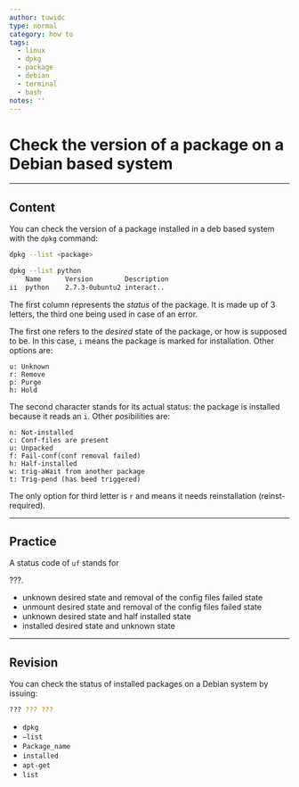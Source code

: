 ```yaml
---
author: tuwidc
type: normal
category: how to
tags:
  - linux
  - dpkg
  - package
  - debian
  - terminal
  - bash
notes: ''
---
```


# Check the version of a package on a Debian based system


---

## Content

You can check the version of a package installed in a deb based system with the `dpkg` command:

```bash
dpkg --list <package>
```

```bash
dpkg --list python
    Name      Version        Description
ii  python    2.7.3-0ubuntu2 interact..
```

The first column represents the *status* of the package. It is made up of 3 letters, the third one being used in case of an error.

The first one refers to the *desired* state of the package, or how is supposed to be. In this case, `i` means the package is marked for installation. Other options are:

```plain-text
u: Unknown
r: Remove
p: Purge
h: Hold
```

The second character stands for its actual status: the package is installed because it reads an `i`. Other posibilities are:

```plain-text
n: Not-installed
c: Conf-files are present
u: Unpacked
f: Fail-conf(conf removal failed)
h: Half-installed
w: trig-aWait from another package
t: Trig-pend (has beed triggered)
```

The only option for third letter is `r` and means it needs reinstallation (reinst-required).


---

## Practice

A status code of `uf` stands for 

???.

- unknown desired state and removal of the config files failed state
- unmount desired state and removal of the config files failed state
- unknown desired state and half installed state
- installed desired state and unknown state


---

## Revision

You can check the status of installed packages on a Debian system by issuing:

```bash
??? ??? ???
```

- `dpkg`
- `—list`
- `Package_name`
- `installed`
- `apt-get`
- `list`
